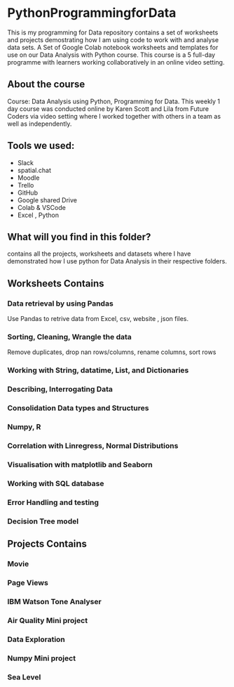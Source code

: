 # PythonProgrammingforData
This is my programming for Data repository contains a set of worksheets and projects demostrating how I am using code to work with and analyse data sets. A Set of Google Colab notebook worksheets and templates for use on our Data Analysis with Python course. This course is a 5 full-day programme with learners working collaboratively in an online video setting.
## About the course
Course: Data Analysis using Python, Programming for Data.
This weekly 1 day course was conducted online by Karen Scott and Lila from Future Coders via video setting where I worked together with others in a team as well as independently.

## Tools we used: 
-  Slack
-  spatial.chat
-  Moodle
-  Trello 
-  GitHub
-  Google shared Drive 
-  Colab & VSCode
-  Excel , Python

## What will you find in this folder?
contains all the projects, worksheets and datasets where I have demonstrated how I use python for Data Analysis in their respective folders.

## Worksheets Contains
### Data retrieval by using Pandas 
Use Pandas to retrive data from Excel, csv, website , json files.
### Sorting, Cleaning, Wrangle the data 
Remove duplicates, drop nan rows/columns, rename columns, sort rows
### Working with String, datatime, List, and Dictionaries 
### Describing, Interrogating Data 
### Consolidation Data types and Structures
### Numpy, R
### Correlation with Linregress, Normal Distributions
### Visualisation with matplotlib and Seaborn
### Working with SQL database 
### Error Handling and testing 
### Decision Tree model 

## Projects Contains
### Movie 
### Page Views 
### IBM Watson Tone Analyser
### Air Quality Mini project
### Data Exploration
### Numpy Mini project
### Sea Level
  
